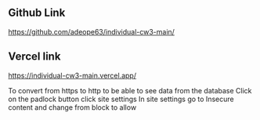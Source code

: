 ## Github Link
https://github.com/adeope63/individual-cw3-main/

## Vercel link
https://individual-cw3-main.vercel.app/

To convert from https to http to be able to see data from the database
Click on the padlock button
click site settings
In site settings go to Insecure content
and change from block to allow
